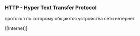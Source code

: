 ### HTTP - Hyper Text Transfer Protocol

протокол по которому общаются устройства сети интернет

[[Internet]]
